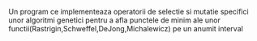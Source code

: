 Un program ce implementeaza operatorii de selectie si mutatie specifici unor algoritmi genetici pentru a afla punctele de minim ale unor functii(Rastrigin,Schweffel,DeJong,Michalewicz)
pe un anumit interval

